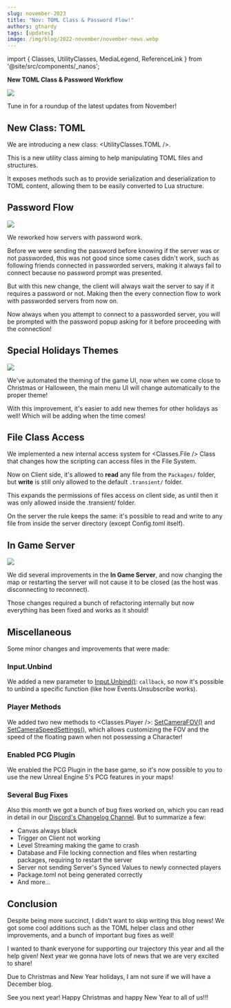 ```yaml
---
slug: november-2023
title: "Nov: TOML Class & Password Flow!"
authors: gtnardy
tags: [updates]
image: /img/blog/2022-november/november-news.webp
---
```


import { Classes, UtilityClasses, MediaLegend, ReferenceLink } from '@site/src/components/_nanos';


**New TOML Class & Password Workflow**

![](/img/blog/2022-november/november-news.webp)

Tune in for a roundup of the latest updates from November!

<!--truncate-->


## New Class: TOML

We are introducing a new class: <UtilityClasses.TOML />.

This is a new utility class aiming to help manipulating TOML files and structures.

It exposes methods such as to provide serialization and deserialization to TOML content, allowing them to be easily converted to Lua structure.


## Password Flow

![](/img/blog/2023-november/password.webp)

We reworked how servers with password work.

Before we were sending the password before knowing if the server was or not passworded, this was not good since some cases didn't work, such as following friends connected in passworded servers, making it always fail to connect because no password prompt was presented.

But with this new change, the client will always wait the server to say if it requires a password or not. Making then the every connection flow to work with passworded servers from now on.

Now always when you attempt to connect to a passworded server, you will be prompted with the password popup asking for it before proceeding with the connection!


## Special Holidays Themes

![](/img/blog/2023-november/christmas-theme.webp)

We've automated the theming of the game UI, now when we come close to Christmas or Halloween, the main menu UI will change automatically to the proper theme!

With this improvement, it's easier to add new themes for other holidays as well! Which will be adding when the time comes!


## File Class Access

We implemented a new internal access system for <Classes.File /> Class that changes how the scripting can access files in the File System.

Now on Client side, it's allowed to **read** any file from the `Packages/` folder, but **write** is still only allowed to the default `.transient/` folder.

This expands the permissions of files access on client side, as until then it was only allowed inside the .transient/ folder.

On the server the rule keeps the same: it's possible to read and write to any file from inside the server directory (except Config.toml itself).


## In Game Server

![](/img/blog/2023-november/new-game.webp)

We did several improvements in the **In Game Server**, and now changing the map or restarting the server will not cause it to be closed (as the host was disconnecting to reconnect).

Those changes required a bunch of refactoring internally but now everything has been fixed and works as it should!


## Miscellaneous

Some minor changes and improvements that were made:


### Input.Unbind

We added a new parameter to [Input.Unbind()](https://docs.nanos.world/docs/next/scripting-reference/static-classes/input#static-function-unbind): `callback`, so now it's possible to unbind a specific function (like how Events.Unsubscribe works).


### Player Methods

We added two new methods to <Classes.Player />: [SetCameraFOV()](https://docs.nanos.world/docs/next/scripting-reference/classes/player#function-setcamerafov) and [SetCameraSpeedSettings()](https://docs.nanos.world/docs/next/scripting-reference/classes/player#function-setcameraspeedsettings), which allows customizing the FOV and the speed of the floating pawn when not possessing a Character!


### Enabled PCG Plugin

We enabled the PCG Plugin in the base game, so it's now possible to you to use the new Unreal Engine 5's PCG features in your maps!


### Several Bug Fixes

Also this month we got a bunch of bug fixes worked on, which you can read in detail in our [Discord's Changelog Channel](https://discord.com/channels/124107916432113666/680526360015274047). But to summarize a few:

- Canvas always black
- Trigger on Client not working
- Level Streaming making the game to crash
- Database and File locking connection and files when restarting packages, requiring to restart the server
- Server not sending Server's Synced Values to newly connected players
- Package.toml not being generated correctly
- And more...


## Conclusion

Despite being more succinct, I didn't want to skip writing this blog news! We got some cool additions such as the TOML helper class and other improvements, and a bunch of important bug fixes as well!

I wanted to thank everyone for supporting our trajectory this year and all the help given! Next year we gonna have lots of news that we are very excited to share!

Due to Christmas and New Year holidays, I am not sure if we will have a December blog.

See you next year! Happy Christmas and happy New Year to all of us!!!